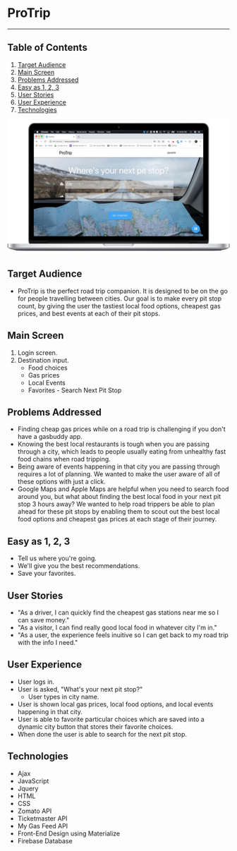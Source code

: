 # ProTrip
----------

## Table of Contents 
1. [Target Audience](#target)
2. [Main Screen](#display)
3. [Problems Addressed](#problems)
4. [Easy as 1, 2, 3](#easy)
5. [User Stories](#stories)
6. [User Experience](#experience)
7. [Technologies](#technologies)


![MainDisplay](/assets/images/display-readme.jpg)
<a name="target"></a>
## Target Audience
* ProTrip is the perfect road trip companion. It is designed to be on the go for people travelling between cities. Our goal is to make every pit stop count, by giving the user the tastiest local food options, cheapest gas prices, and best events at each of their pit stops.

<a name="display"></a>
## Main Screen
1. Login screen.
2. Destination input.
    * Food choices
    * Gas prices
    * Local Events
    * Favorites - Search Next Pit Stop


<a name="problems"></a>
## Problems Addressed
* Finding cheap gas prices while on a road trip is challenging if you don't have a gasbuddy app.
* Knowing the best local restaurants is tough when you are passing through a city, which leads to people usually eating from unhealthy fast food chains when road tripping.
* Being aware of events happening in that city you are passing through requires a lot of planning. We wanted to make the user aware of all of these options with just a click.
* Google Maps and Apple Maps are helpful when you need to search food around you, but what about finding the best local food in your next pit stop 3 hours away? We wanted to help road trippers be able to plan ahead for these pit stops by enabling them to scout out the best local food options and cheapest gas prices at each stage of their journey.


<a name="easy"></a>
## Easy as 1, 2, 3
* Tell us where you're going.
* We'll give you the best recommendations.
* Save your favorites.




<a name="stories"></a>
## User Stories
* "As a driver, I can quickly find the cheapest gas stations near me so I can save money."
* "As a visitor, I can find really good local food in whatever city I'm in."
* "As a user, the experience feels inuitive so I can get back to my road trip with the info I need."


<a name="experience"></a>
## User Experience
* User logs in. 
* User is asked, "What's your next pit stop?"
  * User types in city name.
* User is shown local gas prices, local food options, and local events happening in that city.
* User is able to favorite particular choices which are saved into a dynamic city button that stores their favorite choices.
* When done the user is able to search for the next pit stop.



<a name="technologies"></a>
## Technologies

 - Ajax
 - JavaScript
 - Jquery
 - HTML
 - CSS
 - Zomato API
 - Ticketmaster API
 - My Gas Feed API
 - Front-End Design using Materialize
 - Firebase Database  






